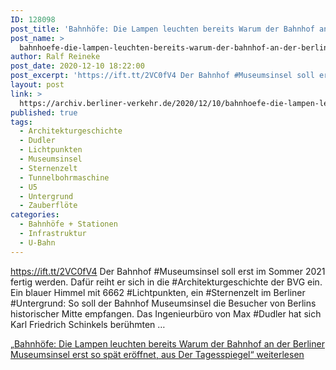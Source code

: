 ```yaml
---
ID: 128098
post_title: 'Bahnhöfe: Die Lampen leuchten bereits Warum der Bahnhof an der Berliner Museumsinsel erst so spät eröffnet, aus Der Tagesspiegel'
post_name: >
  bahnhoefe-die-lampen-leuchten-bereits-warum-der-bahnhof-an-der-berliner-museumsinsel-erst-so-spaet-eroeffnet-aus-der-tagesspiegel-2
author: Ralf Reineke
post_date: 2020-12-10 18:22:00
post_excerpt: 'https://ift.tt/2VC0fV4 Der Bahnhof #Museumsinsel soll erst im Sommer 2021 fertig werden. Dafür reiht er sich in die #Architekturgeschichte der BVG ein. Ein blauer Himmel mit 6662 #Lichtpunkten, ein #Sternenzelt im Berliner #Untergrund: So soll der Bahn...'
layout: post
link: >
  https://archiv.berliner-verkehr.de/2020/12/10/bahnhoefe-die-lampen-leuchten-bereits-warum-der-bahnhof-an-der-berliner-museumsinsel-erst-so-spaet-eroeffnet-aus-der-tagesspiegel-2/
published: true
tags:
  - Architekturgeschichte
  - Dudler
  - Lichtpunkten
  - Museumsinsel
  - Sternenzelt
  - Tunnelbohrmaschine
  - U5
  - Untergrund
  - Zauberflöte
categories:
  - Bahnhöfe + Stationen
  - Infrastruktur
  - U-Bahn
---
```

https://ift.tt/2VC0fV4 Der Bahnhof #Museumsinsel soll erst im Sommer 2021 fertig werden. Dafür reiht er sich in die #Architekturgeschichte der BVG ein. Ein blauer Himmel mit 6662 #Lichtpunkten, ein #Sternenzelt im Berliner #Untergrund: So soll der Bahnhof Museumsinsel die Besucher von Berlins historischer Mitte empfangen. Das Ingenieurbüro von Max #Dudler hat sich Karl Friedrich Schinkels berühmten … <p class="link-more"><a href="https://archiv.berliner-verkehr.de/2020/12/04/bahnhoefe-die-lampen-leuchten-bereits-warum-der-bahnhof-an-der-berliner-museumsinsel-erst-so-spaet-eroeffnet-aus-der-tagesspiegel/" class="more-link"><span class="screen-reader-text">„Bahnhöfe: Die Lampen leuchten bereits Warum der Bahnhof an der Berliner Museumsinsel erst so spät eröffnet, aus Der Tagesspiegel“</span> weiterlesen</a></p> 